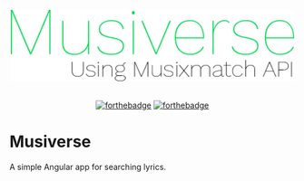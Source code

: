 <div align="center">
  <br>
    <img width="500" src="./assets/Musiverse.png" alt="Musiverse">
  <br>
  <br>
</div>

<div align="center">
  
[![forthebadge](https://forthebadge.com/images/badges/built-with-love.svg)](https://forthebadge.com)
[![forthebadge](https://forthebadge.com/images/badges/uses-js.svg)](https://forthebadge.com)

</div>

# Musiverse
A simple Angular app for searching lyrics.
